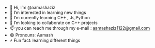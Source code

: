 - 👋 Hi, I’m @aamashaziz
- 👀 I’m interested in learning new things
- 🌱 I’m currently learning C++ , Js,Python
- 💞️ I’m looking to collaborate on C++ projects
- 📫 you can reach me through my e-mail : aamashaziz1122@gmail.com
- 😄 Pronouns: Aamash
- ⚡ Fun fact: learning different things

<!---
aamashaziz/aamashaziz is a ✨ special ✨ repository because its `README.md` (this file) appears on your GitHub profile.
You can click the Preview link to take a look at your changes.
--->
